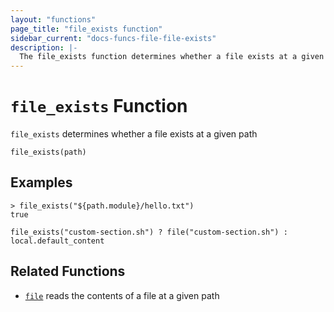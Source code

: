 ```yaml
---
layout: "functions"
page_title: "file_exists function"
sidebar_current: "docs-funcs-file-file-exists"
description: |-
  The file_exists function determines whether a file exists at a given path.
---
```


# `file_exists` Function

`file_exists` determines whether a file exists at a given path

```hcl
file_exists(path)
```

## Examples

```
> file_exists("${path.module}/hello.txt")
true
```

```hcl
file_exists("custom-section.sh") ? file("custom-section.sh") : local.default_content
```

## Related Functions

* [`file`](./file.html) reads the contents of a file at a given path
